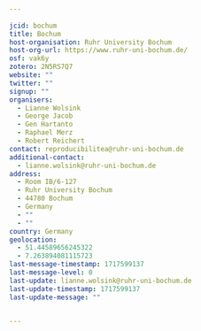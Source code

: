 ```yaml
---
    
jcid: bochum
title: Bochum
host-organisation: Ruhr University Bochum
host-org-url: https://www.ruhr-uni-bochum.de/
osf: vak6y
zotero: 2N5RS7Q7
website: ""
twitter: ""
signup: ""
organisers:
  - Lianne Wolsink
  - George Jacob
  - Gen Hartanto
  - Raphael Merz
  - Robert Reichert
contact: reproducibilitea@ruhr-uni-bochum.de
additional-contact:
  - lianne.wolsink@ruhr-uni-bochum.de
address:
  - Room IB/6-127
  - Ruhr University Bochum
  - 44780 Bochum
  - Germany
  - ""
  - ""
country: Germany
geolocation:
  - 51.44589656245322
  - 7.263894081115723
last-message-timestamp: 1717599137
last-message-level: 0
last-update: lianne.wolsink@ruhr-uni-bochum.de
last-update-timestamp: 1717599137
last-update-message: ""


---
```




